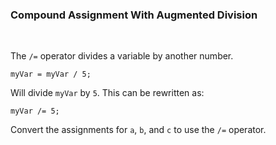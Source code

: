 ### **Compound Assignment With Augmented Division**

<br>

The `/=` operator divides a variable by another number.

```
myVar = myVar / 5;
```

Will divide `myVar` by `5`. This can be rewritten as:

```
myVar /= 5;
```

Convert the assignments for `a`, `b`, and `c` to use the `/=` operator.
